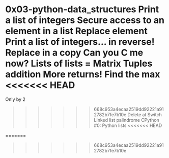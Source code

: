0x03-python-data_structures
Print a list of integers
Secure access to an element in a list
Replace element
Print a list of integers... in reverse!
Replace in a copy
Can you C me now?
Lists of lists = Matrix
Tuples addition
More returns!
Find the max
<<<<<<< HEAD
=======
Only by 2
>>>>>>> 668c953a4ecaa2519dd92221a912782b7fe7b10e
Delete at
Switch
Linked list palindrome
CPython #0: Python lists
<<<<<<< HEAD

=======
>>>>>>> 668c953a4ecaa2519dd92221a912782b7fe7b10e
